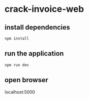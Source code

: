 # crack-invoice-web

## install dependencies

```npm install```

## run the application

```npm run dev```

## open browser

localhost:5000
